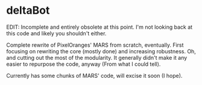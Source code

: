 # deltaBot

EDIT: Incomplete and entirely obsolete at this point. I'm not looking back at this code and likely you shouldn't either.

Complete rewrite of PixelOranges' MARS from scratch, eventually. First focusing on rewriting the core (mostly done) and increasing robustness. Oh, and cutting out the most of the modularity. It generally didn't make it any easier to repurpose the code, anyway (From what I could tell).

Currently has some chunks of MARS' code, will excise it soon (I hope).
